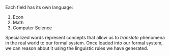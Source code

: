 Each field has its own language:
1. Econ
2. Math
3. Computer Science

Specialized words represent concepts that allow us to *translate* phenomena in the real world to our formal system. Once loaded into our formal system, we can reason about it using the linguistic rules we have generated.